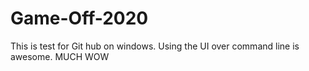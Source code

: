 # Game-Off-2020

This is test for Git hub on windows. Using the UI over command line is awesome. MUCH WOW
